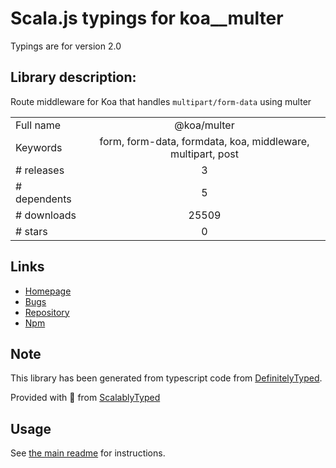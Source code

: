 
# Scala.js typings for koa__multer

Typings are for version 2.0

## Library description:
Route middleware for Koa that handles `multipart/form-data` using multer

|                    |                 |
| ------------------ | :-------------: |
| Full name          | @koa/multer |
| Keywords           | form, form-data, formdata, koa, middleware, multipart, post |
| # releases         | 3 |
| # dependents       | 5 |
| # downloads        | 25509 |
| # stars            | 0 |

## Links
- [Homepage](https://github.com/koajs/multer)
- [Bugs](https://github.com/koajs/multer/issues)
- [Repository](https://github.com/koajs/multer)
- [Npm](https://www.npmjs.com/package/%40koa%2Fmulter)
    


## Note
This library has been generated from typescript code from [DefinitelyTyped](https://definitelytyped.org).

Provided with :purple_heart: from [ScalablyTyped](https://github.com/oyvindberg/ScalablyTyped)

## Usage
See [the main readme](../../readme.md) for instructions.


